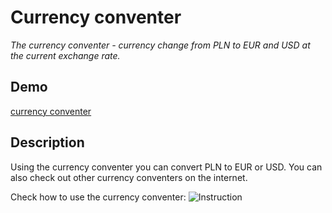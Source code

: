 # Currency conventer
*The currency conventer - currency change from PLN to EUR and USD at the current exchange rate.*

## Demo
[currency conventer](https://monikanolbert.github.io/currency-conventer/)

## Description

Using the currency conventer you can convert PLN to EUR or USD. You can also check out other currency conventers on the internet.

Check how to use the currency conventer:
![Instruction](https://github.com/monikanolbert/currency-conventer/blob/main/gifs/animation.gif?raw=true)
